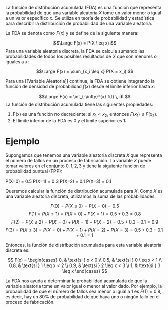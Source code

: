 La función de distribución acumulada (FDA) es una función que representa la probabilidad de que una variable aleatoria $X$ tome un valor menor o igual a un valor específico $x$. Se utiliza en teoría de probabilidad y estadística para describir la distribución de probabilidad de una variable aleatoria.

La FDA se denota como $F(x)$ y se define de la siguiente manera:

$$\Large
F(x) = P(X \leq x)
$$
Para una variable aleatoria discreta, la FDA se calcula sumando las probabilidades de todos los posibles resultados de $X$ que son menores o iguales a $x$:

$$\Large
F(x) = \sum_{x_i \leq x} P(X = x_i)
$$

Para una [[Variable Aleatoria]] continua, la FDA se obtiene integrando la función de densidad de probabilidad $f(x)$ desde el límite inferior hasta $x$:

$$\Large
F(x) = \int_{-\infty}^{x} f(t) \, dt
$$
La función de distribución acumulada tiene las siguientes propiedades:

1.  F(x) es una función no decreciente: si $x_1 < x_2$, entonces $F(x_1) \leq F(x_2)$.
2. El límite inferior de la FDA es 0 y el límite superior es 1:


# Ejemplo

Supongamos que tenemos una variable aleatoria discreta $X$ que representa el número de fallos en un proceso de fabricación. La variable $X$ puede tomar valores en el conjunto ${0, 1, 2, 3}$ y tiene la siguiente función de probabilidad puntual (FPP):

P(X=0) = 0.5
P(X=1) = 0.3
P(X=2) = 0.1
P(X=3) = 0.1

Queremos calcular la función de distribución acumulada para $X$. Como $X$ es una variable aleatoria discreta, utilizamos la suma de las probabilidades:

$$F(0) = P(X \leq 0) = P(X=0) = 0.5$$
$$F(1) = P(X \leq 1) = P(X=0) + P(X=1) = 0.5 + 0.3 = 0.8 $$
$$F(2) = P(X \leq 2) = P(X=0) + P(X=1) + P(X=2) = 0.5 + 0.3 + 0.1 = 0.9 $$
$$F(3) = P(X \leq 3) = P(X=0) + P(X=1) + P(X=2) + P(X=3) = 0.5 + 0.3 + 0.1  + 0.1 = 1$$

Entonces, la función de distribución acumulada para esta variable aleatoria discreta es:

$$
F(x) = \begin{cases}
0, & \text{si } x < 0 \\
0.5, & \text{si } 0 \leq x < 1 \\
0.8, & \text{si } 1 \leq x < 2 \\
0.9, & \text{si } 2 \leq x < 3 \\
1, & \text{si } 3 \leq x
\end{cases}
$$

La FDA nos ayuda a determinar la probabilidad acumulada de que la variable aleatoria tome un valor igual o menor al valor dado. Por ejemplo, la probabilidad de que el número de fallos sea menor o igual a 1 es $F(1) = 0.8$, es decir, hay un 80% de probabilidad de que haya uno o ningún fallo en el proceso de fabricación.